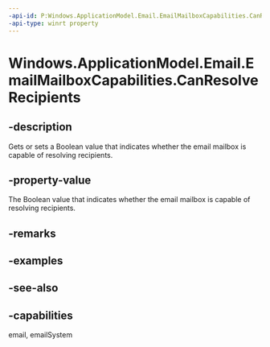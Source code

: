 ```yaml
---
-api-id: P:Windows.ApplicationModel.Email.EmailMailboxCapabilities.CanResolveRecipients
-api-type: winrt property
---
```


<!-- Property syntax
public bool CanResolveRecipients { get;  set; }
-->

# Windows.ApplicationModel.Email.EmailMailboxCapabilities.CanResolveRecipients

## -description
Gets or sets a Boolean value that indicates whether the email mailbox is capable of resolving recipients.

## -property-value
The Boolean value that indicates whether the email mailbox is capable of resolving recipients.

## -remarks

## -examples

## -see-also

## -capabilities
email, emailSystem
